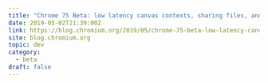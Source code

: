 ```yaml
---
title: "Chrome 75 Beta: low latency canvas contexts, sharing files, and numeric separators"
date: 2019-05-02T21:39:00Z
link: https://blog.chromium.org/2019/05/chrome-75-beta-low-latency-canvas.html
site: blog.chromium.org
topic: dev
category:
  - beta
draft: false
---
```

